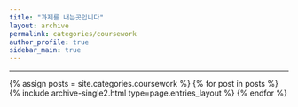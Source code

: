 ```yaml
---
title: "과제를 내는곳입니다"
layout: archive
permalink: categories/coursework
author_profile: true
sidebar_main: true
---
```


<!-- 공백이 포함되어 있는 카테고리 이름의 경우 site.categories['a b c'] 이런식으로! -->

***

{% assign posts = site.categories.coursework %}
{% for post in posts %} {% include archive-single2.html type=page.entries_layout %} {% endfor %}
